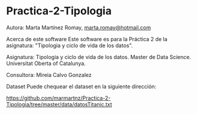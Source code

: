 # Practica-2-Tipologia


Autora:
Marta Martínez Romay, marta.romay@hotmail.com

Acerca de este software
Este software es para la Práctica 2 de la asignatura: "Tipologia y ciclo de vida de los datos".


Asignatura: Tipologia y ciclo de vida de los datos.
Master de Data Science.
Universitat Oberta of Catalunya.


Consultora: Mireia Calvo Gonzalez


Dataset
Puede chequear el dataset en la siguiente dirección:


https://github.com/marmartnz/Practica-2-Tipologia/tree/master/data/datosTitanic.txt

